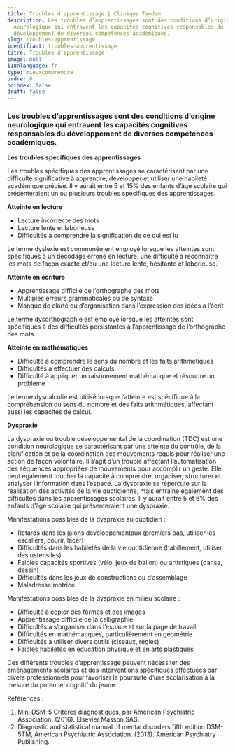 ```yaml
---
title: Troubles d'apprentissage | Clinique Tandem
description: Les troubles d’apprentissages sont des conditions d’origine
  neurologique qui entravent les capacités cognitives responsables du
  développement de diverses compétences académiques.
slug: troubles-apprentissage
identifiant: troubles-apprentissage
titre: Troubles d'apprentissage
image: null
i18nlanguage: fr
type: mieuxcomprendre
ordre: 8
noindex: false
draft: false
---
```

### Les troubles d’apprentissages sont des conditions d’origine neurologique qui entravent les capacités cognitives responsables du développement de diverses compétences académiques.

**Les troubles spécifiques des apprentissages**

Les troubles spécifiques des apprentissages se caractérisent par une difficulté significative à apprendre, développer et utiliser une habileté académique précise. Il y aurait entre 5 et 15% des enfants d’âge scolaire qui présenteraient un ou plusieurs troubles spécifiques des apprentissages.

**Atteinte en lecture**

* Lecture incorrecte des mots
* Lecture lente et laborieuse
* Difficultés à comprendre la signification de ce qui est lu

Le terme dyslexie est communément employé lorsque les atteintes sont spécifiques à un décodage erroné en lecture, une difficulté à reconnaître les mots de façon exacte et/ou une lecture lente, hésitante et laborieuse.

**Atteinte en écriture**

* Apprentissage difficile de l’orthographe des mots
* Multiples erreurs grammaticales ou de syntaxe
* Manque de clarté ou d’organisation dans l’expression des idées à l’écrit

Le terme dysorthographie est employé lorsque les atteintes sont spécifiques à des difficultés persistantes à l’apprentissage de l’orthographe des mots.

**Atteinte en mathématiques**

* Difficulté à comprendre le sens du nombre et les faits arithmétiques
* Difficultés à effectuer des calculs
* Difficulté à appliquer un raisonnement mathématique et résoudre un problème

Le terme dyscalculie est utilisé lorsque l’atteinte est spécifique à la compréhension du sens du nombre et des faits arithmétiques, affectant aussi les capacités de calcul.

**Dyspraxie**

La dyspraxie ou trouble développemental de la coordination (TDC) est une condition neurologique se caractérisant par une atteinte du contrôle, de la planification et de la coordination des mouvements requis pour réaliser une action de façon volontaire. Il s’agit d’un trouble affectant l’automatisation des séquences appropriées de mouvements pour accomplir un geste.  Elle peut également toucher la capacité à comprendre, organiser, structurer et analyser l’information dans l’espace. La dyspraxie se répercute sur la réalisation des activités de la vie quotidienne, mais entraîne également des difficultés dans les apprentissages scolaires. Il y aurait entre 5 et 6% des enfants d’âge scolaire qui présenteraient une dyspraxie.

Manifestations possibles de la dyspraxie au quotidien :

* Retards dans les jalons développementaux (premiers pas, utiliser les escaliers, courir, lacer)
* Difficultés dans les habiletés de la vie quotidienne (habillement, utiliser des ustensiles)
* Faibles capacités sportives (vélo, jeux de ballon) ou artistiques (danse, dessin)
* Difficultés dans les jeux de constructions ou d’assemblage
* Maladresse motrice

Manifestations possibles de la dyspraxie en milieu scolaire :

* Difficulté à copier des formes et des images
* Apprentissage difficile de la calligraphie
* Difficultés à s’organiser dans l’espace et sur la page de travail
* Difficultés en mathématiques, particulièrement en géométrie
* Difficultés à utiliser divers outils (ciseaux, règles)
* Faibles habiletés en éducation physique et en arts plastiques

Ces différents troubles d’apprentissage peuvent nécessiter des aménagements scolaires et des interventions spécifiques effectuées par divers professionnels pour favoriser la poursuite d’une scolarisation à la mesure du potentiel cognitif du jeune.

Références :

1. Mini DSM-5 Critères diagnostiques, par American Psychiatric Association. (2016). Elsevier Masson SAS.
2. Diagnostic and statistical manual of mental disorders fifth edition DSM-5TM, American Psychiatric Association. (2013). American Psychiatry Publishing.


